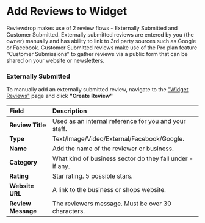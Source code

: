 # Add Reviews to Widget

Reviewdrop makes use of 2 review flows - Externally Submitted and Customer Submitted. Externally submitted reviews are entered by you \(the owner\) manually and has ability to link to 3rd party sources such as Google or Facebook. Customer Submitted reviews make use of the Pro plan feature "Customer Submissions" to gather reviews via a public form that can be shared on your website or newsletters.

### Externally Submitted

To manually add an externally submitted review, navigate to the ["Widget Reviews"](https://reviewdrop.io/dashboard) page and click **"Create Review"** 

| Field | Description |
| :--- | :--- |
| **Review Title** | Used as an internal reference for you and your staff. |
| **Type** | Text/Image/Video/External/Facebook/Google. |
| **Name** | Add the name of the reviewer or business. |
| **Category** | What kind of business sector do they fall under - if any. |
| **Rating** | Star rating. 5 possible stars. |
| **Website URL** | A link to the business or shops website. |
| **Review Message** | The reviewers message. Must be over 30 characters. |





